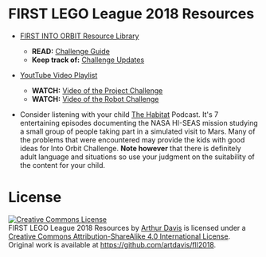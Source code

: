 # FIRST LEGO League 2018 Resources

* [FIRST INTO ORBIT Resource
  Library](https://www.firstinspires.org/resource-library/fll/into-orbit-challenge-updates-and-resources)
  * **READ:** [Challenge Guide](https://firstinspiresst01.blob.core.windows.net/fll/2019/FIRST-FLL-2018-19-ChallengeGuide-Letter.pdf)
  * **Keep track of:** [Challenge Updates](https://firstinspiresst01.blob.core.windows.net/fll/2019/into-orbit-challenge-updates.pdf)


* [YoutTube Video Playlist](https://www.youtube.com/playlist?list=PLpaPRqT711tgthX5cNEvayldhsrtBVape)
  * **WATCH:** [Video of the Project Challenge](https://www.youtube.com/watch?v=xC3xtuD4h90)
  * **WATCH:** [Video of the Robot Challenge]( https://www.youtube.com/watch?v=lY1Z9kK71jQ)

* Consider listening with your child [The Habitat](https://www.gimletmedia.com/the-habitat) Podcast.
  It's 7 entertaining episodes documenting the NASA HI-SEAS mission
  studying a small group of people taking part in a simulated visit to
  Mars. Many of the problems that were encountered may provide the kids
  with good ideas for Into Orbit Challenge. **Note however** that there
  is definitely adult language and situations so use your
  judgment on the suitability of the content for your child.

# License
<a rel="license" href="http://creativecommons.org/licenses/by-sa/4.0/">
<img alt="Creative Commons License"
     style="border-width:0"
     src="https://i.creativecommons.org/l/by-sa/4.0/88x31.png" /></a><br />
<span xmlns:dct="http://purl.org/dc/terms/" property="dct:title">
FIRST LEGO League 2018 Resources</span> by
<a xmlns:cc="http://creativecommons.org/ns#"
   href="mailto:art.davis@gmail.com"
   property="cc:attributionName"
   rel="cc:attributionURL">Arthur Davis</a> is licensed under a
<a rel="license" href="http://creativecommons.org/licenses/by-sa/4.0/">
Creative Commons Attribution-ShareAlike 4.0 International License</a>.<br />
Original work is available at
<a xmlns:dct="http://purl.org/dc/terms/"
   href="https://github.com/artdavis/fll2018"
   rel="dct:source">https://github.com/artdavis/fll2018</a>.

